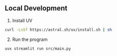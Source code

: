 

## Local Development

1. Install UV
```bash
curl -LsSf https://astral.sh/uv/install.sh | sh
```

2. Run the program
```bash
uvx streamlit run src/main.py 
```